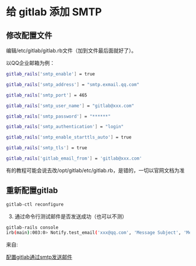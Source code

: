 # 给 gitlab 添加 SMTP

## 修改配置文件

编辑/etc/gitlab/gitlab.rb文件（加到文件最后面就好了）。

以QQ企业邮箱为例：

```bash
gitlab_rails['smtp_enable'] = true

gitlab_rails['smtp_address'] = "smtp.exmail.qq.com"

gitlab_rails['smtp_port'] = 465

gitlab_rails['smtp_user_name'] = "gitlab@xxx.com"

gitlab_rails['smtp_password'] = "******"

gitlab_rails['smtp_authentication'] = "login"

gitlab_rails['smtp_enable_starttls_auto'] = true

gitlab_rails['smtp_tls'] = true

gitlab_rails['gitlab_email_from'] = 'gitlab@xxx.com'
```

有的教程可能会说去改/opt/gitlab/etc/gitlab.rb，是错的，一切以官网文档为准

## 重新配置gitlab

```bash
gitlab-ctl reconfigure
```

3. 通过命令行测试邮件是否发送成功（也可以不测）

```bash
gitlab-rails console
irb(main):003:0> Notify.test_email('xxx@qq.com', 'Message Subject', 'Message Body').deliver_now
```

来自: 

[配置gitlab通过smtp发送邮件](https://www.centos.bz/2017/08/gitlab-send-email-with-smtp/)
